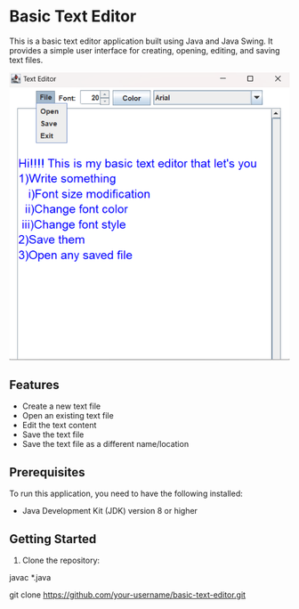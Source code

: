# Basic Text Editor

This is a basic text editor application built using Java and Java Swing. It provides a simple user interface for creating, opening, editing, and saving text files.

![Screenshot](screenshot.png)

## Features

- Create a new text file
- Open an existing text file
- Edit the text content
- Save the text file
- Save the text file as a different name/location

## Prerequisites

To run this application, you need to have the following installed:

- Java Development Kit (JDK) version 8 or higher

## Getting Started

1. Clone the repository:

  javac *.java

   git clone https://github.com/your-username/basic-text-editor.git
